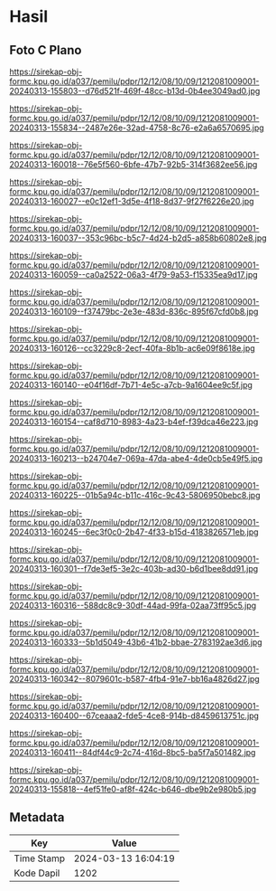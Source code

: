 # Hasil

## Foto C Plano

https://sirekap-obj-formc.kpu.go.id/a037/pemilu/pdpr/12/12/08/10/09/1212081009001-20240313-155803--d76d521f-469f-48cc-b13d-0b4ee3049ad0.jpg

https://sirekap-obj-formc.kpu.go.id/a037/pemilu/pdpr/12/12/08/10/09/1212081009001-20240313-155834--2487e26e-32ad-4758-8c76-e2a6a6570695.jpg

https://sirekap-obj-formc.kpu.go.id/a037/pemilu/pdpr/12/12/08/10/09/1212081009001-20240313-160018--76e5f560-6bfe-47b7-92b5-314f3682ee56.jpg

https://sirekap-obj-formc.kpu.go.id/a037/pemilu/pdpr/12/12/08/10/09/1212081009001-20240313-160027--e0c12ef1-3d5e-4f18-8d37-9f27f6226e20.jpg

https://sirekap-obj-formc.kpu.go.id/a037/pemilu/pdpr/12/12/08/10/09/1212081009001-20240313-160037--353c96bc-b5c7-4d24-b2d5-a858b60802e8.jpg

https://sirekap-obj-formc.kpu.go.id/a037/pemilu/pdpr/12/12/08/10/09/1212081009001-20240313-160059--ca0a2522-06a3-4f79-9a53-f15335ea9d17.jpg

https://sirekap-obj-formc.kpu.go.id/a037/pemilu/pdpr/12/12/08/10/09/1212081009001-20240313-160109--f37479bc-2e3e-483d-836c-895f67cfd0b8.jpg

https://sirekap-obj-formc.kpu.go.id/a037/pemilu/pdpr/12/12/08/10/09/1212081009001-20240313-160126--cc3229c8-2ecf-40fa-8b1b-ac6e09f8618e.jpg

https://sirekap-obj-formc.kpu.go.id/a037/pemilu/pdpr/12/12/08/10/09/1212081009001-20240313-160140--e04f16df-7b71-4e5c-a7cb-9a1604ee9c5f.jpg

https://sirekap-obj-formc.kpu.go.id/a037/pemilu/pdpr/12/12/08/10/09/1212081009001-20240313-160154--caf8d710-8983-4a23-b4ef-f39dca46e223.jpg

https://sirekap-obj-formc.kpu.go.id/a037/pemilu/pdpr/12/12/08/10/09/1212081009001-20240313-160213--b24704e7-069a-47da-abe4-4de0cb5e49f5.jpg

https://sirekap-obj-formc.kpu.go.id/a037/pemilu/pdpr/12/12/08/10/09/1212081009001-20240313-160225--01b5a94c-b11c-416c-9c43-5806950bebc8.jpg

https://sirekap-obj-formc.kpu.go.id/a037/pemilu/pdpr/12/12/08/10/09/1212081009001-20240313-160245--6ec3f0c0-2b47-4f33-b15d-4183826571eb.jpg

https://sirekap-obj-formc.kpu.go.id/a037/pemilu/pdpr/12/12/08/10/09/1212081009001-20240313-160301--f7de3ef5-3e2c-403b-ad30-b6d1bee8dd91.jpg

https://sirekap-obj-formc.kpu.go.id/a037/pemilu/pdpr/12/12/08/10/09/1212081009001-20240313-160316--588dc8c9-30df-44ad-99fa-02aa73ff95c5.jpg

https://sirekap-obj-formc.kpu.go.id/a037/pemilu/pdpr/12/12/08/10/09/1212081009001-20240313-160333--5b1d5049-43b6-41b2-bbae-2783192ae3d6.jpg

https://sirekap-obj-formc.kpu.go.id/a037/pemilu/pdpr/12/12/08/10/09/1212081009001-20240313-160342--8079601c-b587-4fb4-91e7-bb16a4826d27.jpg

https://sirekap-obj-formc.kpu.go.id/a037/pemilu/pdpr/12/12/08/10/09/1212081009001-20240313-160400--67ceaaa2-fde5-4ce8-914b-d8459613751c.jpg

https://sirekap-obj-formc.kpu.go.id/a037/pemilu/pdpr/12/12/08/10/09/1212081009001-20240313-160411--84df44c9-2c74-416d-8bc5-ba5f7a501482.jpg

https://sirekap-obj-formc.kpu.go.id/a037/pemilu/pdpr/12/12/08/10/09/1212081009001-20240313-155818--4ef51fe0-af8f-424c-b646-dbe9b2e980b5.jpg


## Metadata

| Key        | Value               |
| ---------- | ------------------- |
| Time Stamp | 2024-03-13 16:04:19 |
| Kode Dapil | 1202                |



